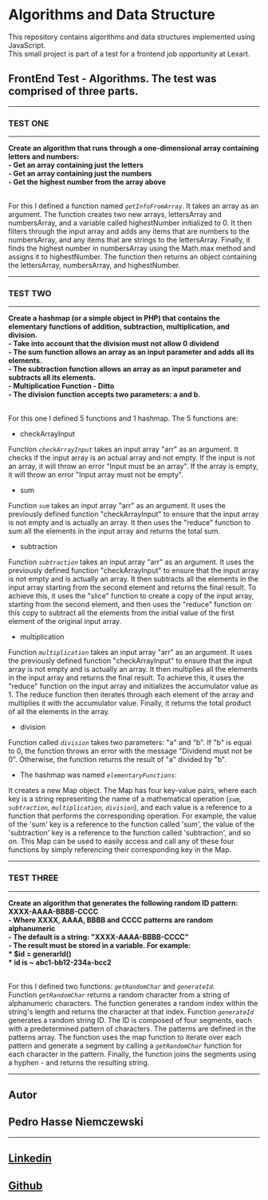 # Algorithms and Data Structure

This repository contains algorithms and data structures implemented using JavaScript.<br />
This small project is part of a test for a frontend job opportunity at Lexart.

## FrontEnd Test - Algorithms. The test was comprised of three parts.

---
### TEST ONE
---

<summary><strong>
Create an algorithm that runs through a one-dimensional array containing letters and numbers:<br />
- Get an array containing just the letters<br />
- Get an array containing just the numbers<br />
- Get the highest number from the array above<br />
</strong><summary><br />

For this I defined a function named <i>`getInfoFromArray`</i>. It takes an array as an argument. The function creates two new arrays, lettersArray and numbersArray, and a variable called highestNumber initialized to 0. It then filters through the input array and adds any items that are numbers to the numbersArray, and any items that are strings to the lettersArray. Finally, it finds the highest number in numbersArray using the Math.max method and assigns it to highestNumber. The function then returns an object containing the lettersArray, numbersArray, and highestNumber.

---
### TEST TWO
---

<summary><strong>
Create a hashmap (or a simple object in PHP) that contains the elementary functions of addition, subtraction, multiplication, and division.<br />
- Take into account that the division must not allow 0 dividend<br />
- The sum function allows an array as an input parameter and adds all its elements.<br />
- The subtraction function allows an array as an input parameter and subtracts all its elements.<br />
- Multiplication Function - Ditto<br />
- The division function accepts two parameters: a and b.<br />
</strong><summary><br />

For this one I defined 5 functions and 1 hashmap.
The 5 functions are:

- checkArrayInput

Function <i>`checkArrayInput`</i> takes an input array "arr" as an argument. It checks if the input array is an actual array and not empty. If the input is not an array, it will throw an error "Input must be an array". If the array is empty, it will throw an error "Input array must not be empty".

- sum

Function <i>`sum`</i> takes an input array "arr" as an argument. It uses the previously defined function "checkArrayInput" to ensure that the input array is not empty and is actually an array. It then uses the "reduce" function to sum all the elements in the input array and returns the total sum.

- subtraction

Function <i>`subtraction`</i> takes an input array "arr" as an argument. It uses the previously defined function "checkArrayInput" to ensure that the input array is not empty and is actually an array. It then subtracts all the elements in the input array starting from the second element and returns the final result.
To achieve this, it uses the "slice" function to create a copy of the input array, starting from the second element, and then uses the "reduce" function on this copy to subtract all the elements from the initial value of the first element of the original input array.

- multiplication

Function <i>`multiplication`</i> takes an input array "arr" as an argument. It uses the previously defined function "checkArrayInput" to ensure that the input array is not empty and is actually an array. It then multiplies all the elements in the input array and returns the final result.
To achieve this, it uses the "reduce" function on the input array and initializes the accumulator value as 1. The reduce function then iterates through each element of the array and multiplies it with the accumulator value. Finally, it returns the total product of all the elements in the array.

- division

Function called <i>`division`</i> takes two parameters: "a" and "b". If "b" is equal to 0, the function throws an error with the message "Dividend must not be 0". Otherwise, the function returns the result of "a" divided by "b".

- The hashmap was named <i>`elementaryFunctions`</i>:

It creates a new Map object. The Map has four key-value pairs, where each key is a string representing the name of a mathematical operation (<i>`sum`, `subtraction`, `multiplication`, `division`</i>), and each value is a reference to a function that performs the corresponding operation.
For example, the value of the 'sum' key is a reference to the function called 'sum', the value of the 'subtraction' key is a reference to the function called 'subtraction', and so on.
This Map can be used to easily access and call any of these four functions by simply referencing their corresponding key in the Map.

---
### TEST THREE
---

<summary><strong>
Create an algorithm that generates the following random ID pattern: XXXX-AAAA-BBBB-CCCC<br />
- Where XXXX, AAAA, BBBB and CCCC patterns are random alphanumeric<br />
- The default is a string: "XXXX-AAAA-BBBB-CCCC"<br />
- The result must be stored in a variable. For example:<br />
* $id = generarId()<br />
* id is ~ abc1-bb12-234a-bcc2<br />
</strong><summary><br />


For this I defined two functions: <i>`getRandomChar`</i> and <i>`generateId`</i>.<br />
Function <i>`getRandomChar`</i> returns a random character from a string of alphanumeric characters. The function generates a random index within the string's length and returns the character at that index.
Function <i>`generateId`</i> generates a random string ID. The ID is composed of four segments, each with a predetermined pattern of characters. The patterns are defined in the patterns array. The function uses the map function to iterate over each pattern and generate a segment by calling a <i>`getRandomChar`</i> function for each character in the pattern. Finally, the function joins the segments using a hyphen - and returns the resulting string.

---

## Autor
## Pedro Hasse Niemczewski
---

[Linkedin](https://www.linkedin.com/in/pedrohassen/)
---
[Github](https://github.com/pedrohassen)
---
